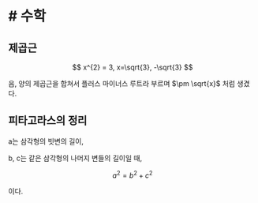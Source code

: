 # # 수학

## 제곱근

$$
x^{2} = 3, x=\sqrt{3}, -\sqrt{3}
$$

음, 양의 제곱근을 합쳐서 플러스 마이너스 루트라 부르며 $\pm \sqrt{x}$ 처럼 생겼다.

## 피타고라스의 정리

a는 삼각형의 빗변의 길이,

b, c는 같은 삼각형의 나머지 변들의 길이일 때,

$$
a^2 = b^2 + c^2
$$

이다.
